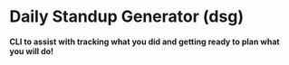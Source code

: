 # Daily Standup Generator (dsg)

**CLI to assist with tracking what you did and getting ready to plan what you will do!**

